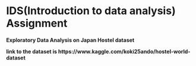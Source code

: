 # IDS(Introduction to data analysis) Assignment
<h4>Exploratory Data Analysis on Japan Hostel dataset
<p>link to the dataset is https://www.kaggle.com/koki25ando/hostel-world-dataset</p>
